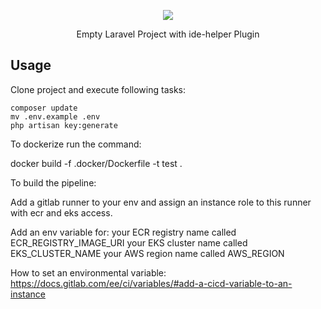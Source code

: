 <p align="center"><img src="https://laravel.com/assets/img/components/logo-laravel.svg"></p>
<p align="center">Empty Laravel Project with ide-helper Plugin</p>

## Usage

Clone project and execute following tasks:

```
composer update
mv .env.example .env
php artisan key:generate
```

To dockerize run the command:

docker build -f .docker/Dockerfile -t test .

To build the pipeline:

Add a gitlab runner to your env and assign an instance role to this runner with ecr and eks access.

Add an env variable for:
your ECR registry name called ECR_REGISTRY_IMAGE_URI
your EKS cluster name called EKS_CLUSTER_NAME
your AWS region name called AWS_REGION

How to set an environmental variable: https://docs.gitlab.com/ee/ci/variables/#add-a-cicd-variable-to-an-instance
